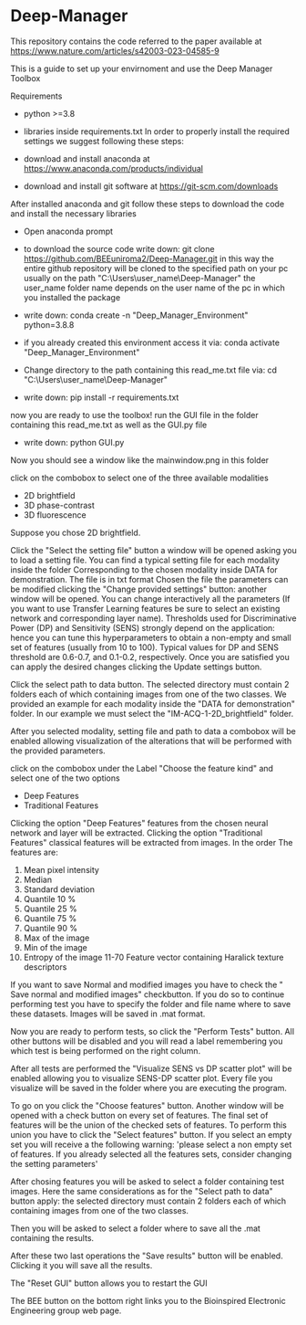 # Deep-Manager
This repository contains the code referred to the paper available at https://www.nature.com/articles/s42003-023-04585-9 

This is a guide to set up your envirnoment and use the Deep Manager Toolbox

Requirements
- python >=3.8
- libraries inside requirements.txt
In order to properly install the required settings we suggest following these steps:
- download and install anaconda at https://www.anaconda.com/products/individual

- download and install git software at https://git-scm.com/downloads

After installed anaconda and git follow these steps to download the code and install the necessary libraries
- Open anaconda prompt
- to download the source code write down: git clone https://github.com/BEEuniroma2/Deep-Manager.git
in this way the entire github repository will be cloned to the specified path on your pc usually on the path "C:\Users\user_name\Deep-Manager"
the user_name folder name depends on the user name of the pc in which you installed the package

- write down: conda create -n "Deep_Manager_Environment" python=3.8.8
- if you already created this environment access it via: conda activate "Deep_Manager_Environment"
- Change directory to the path containing this read_me.txt file via: cd "C:\Users\user_name\Deep-Manager"
- write down: pip install -r requirements.txt


now you are ready to use the toolbox!
run the GUI file in the folder containing this read_me.txt as well as the GUI.py file
- write down: python GUI.py

Now you should see a window like the mainwindow.png in this folder

click on the combobox to select one of the three available modalities
- 2D brightfield
- 3D phase-contrast
- 3D fluorescence

Suppose you chose 2D brightfield.

Click the "Select the setting file" button
a window will be opened asking you to load a setting file.
You can find a typical setting file for each modality inside the folder Corresponding to
the chosen modality inside DATA for demonstration. The file is in txt format
Chosen the file the parameters can be modified clicking the "Change provided settings" button: another window will be
opened. You can change interactively all the parameters (If you want to use Transfer Learning features be sure to select an existing network and corresponding layer name). Thresholds used for Discriminative Power (DP) and Sensitivity (SENS) strongly depend on the application: hence you can tune this hyperparameters to obtain a non-empty and small set of features (usually from 10 to 100). Typical values for DP and SENS threshold are 0.6-0.7, and 0.1-0.2, respectively.
Once you are satisfied you can apply the desired changes clicking the Update settings button.

Click the select path to data button. The selected directory must contain 2 folders each of which containing images
from one of the two classes. We provided an example for each modality inside the "DATA for demonstration" folder. 
In our example we must select the "IM-ACQ-1-2D_brightfield" folder.

After you selected modality, setting file and path to data a combobox will be enabled
allowing visualization of the alterations that will be performed with the provided parameters.

click on the combobox under the Label "Choose the feature kind" and select one of the two options
- Deep Features
- Traditional Features

Clicking the option "Deep Features" features from the chosen neural network and layer will be extracted.
Clicking the option "Traditional Features" classical features will be extracted from images. 
In the order The features are:
1. Mean pixel intensity
2. Median
3. Standard deviation
4. Quantile 10 %
5. Quantile 25 %
6. Quantile 75 %
7. Quantile 90 %
8. Max of the image
9. Min of the image
10. Entropy of the image
11-70 Feature vector containing Haralick texture descriptors 


If you want to save Normal and modified images you have to check the " Save normal and modified images"
checkbutton. If you do so to continue performing test you have to specify the folder and file name where to save
these datasets. Images will be saved in .mat format.

Now you are ready to perform tests, so click the "Perform Tests" button. All other buttons will be disabled and 
you will read a label remembering you which test is being performed on the right column.

After all tests are performed the "Visualize SENS vs DP scatter plot" will be enabled allowing you to 
visualize SENS-DP scatter plot. Every file you visualize will be saved in the folder where you are executing the program.

To go on you click the "Choose features" button.
Another window will be opened with a check button on every set of features. The final set of features will be the 
union of the checked sets of features. To perform this union you have to click the "Select features" button.
If you select an empty set you will receive a the following warning: 
'please select a non empty set of features. If you already selected all the features sets, consider changing the setting parameters'


After chosing features you will be asked to select a folder containing test images. Here the same considerations as for
the "Select path to data" button apply: the selected directory must contain 2 folders each of which containing images
from one of the two classes.

Then you will be asked to select a folder where to save all the .mat containing the results.

After these two last operations the "Save results" button will be enabled. 
Clicking it you will save all the results. 

The "Reset GUI" button allows you to restart the GUI

The BEE button on the bottom right links you to the Bioinspired Electronic Engineering group web page.
